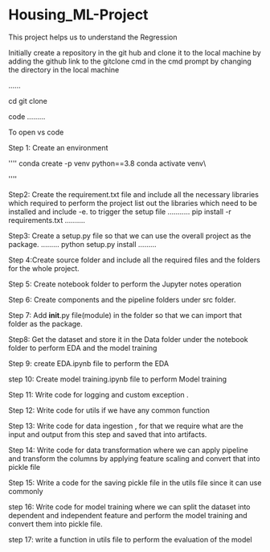 # Housing_ML-Project
This project helps us to understand the Regression 

Initially create a repository in the git hub and clone it to the local machine by adding the github link 
to the gitclone cmd in the cmd prompt by changing the directory in the local machine

......

cd <path of the local machine directory>
git clone <path from the git hub link>

code
.........

To open vs code


Step 1: Create an environment

''''
conda create -p venv python==3.8
conda activate venv\

''''

Step2: Create the requirement.txt file and include all the necessary libraries which required to perform the project
list out the libraries which need to be installed and include -e. to trigger the setup file
...........
pip install -r requirements.txt
..........

Step3: Create a setup.py file so that we can use the overall project as the package.
.........
python setup.py install
.........

Step 4:Create source folder and include all the required files and the folders for the whole project.

Step 5: Create notebook folder to perform the Jupyter notes operation

Step 6: Create components and the pipeline folders under src folder.

Step 7: Add __init__.py file(module) in the folder so that we can import that folder as the package.

Step8: Get the dataset and store it in the Data folder under the notebook folder to perform EDA and the model training

Step 9: create EDA.ipynb file to perform the EDA

step 10: Create model training.ipynb file to perform Model training

Step 11: Write code for logging and custom exception .

Step 12: Write code for utils if we have any common function

Step 13: Write code for data ingestion , for that we require what are the input and output from this step and saved that into artifacts.

Step 14: Write code for data transformation where we can apply pipeline and transform the columns by applying feature scaling and convert that into pickle file

Step 15: Write a code for the saving pickle file in the utils file since it can use commonly

step 16: Write code for model training where we can split the dataset into dependent and independent feature and perform the model training and convert them into pickle file.

step 17: write a function in utils file to perform the evaluation of the model




